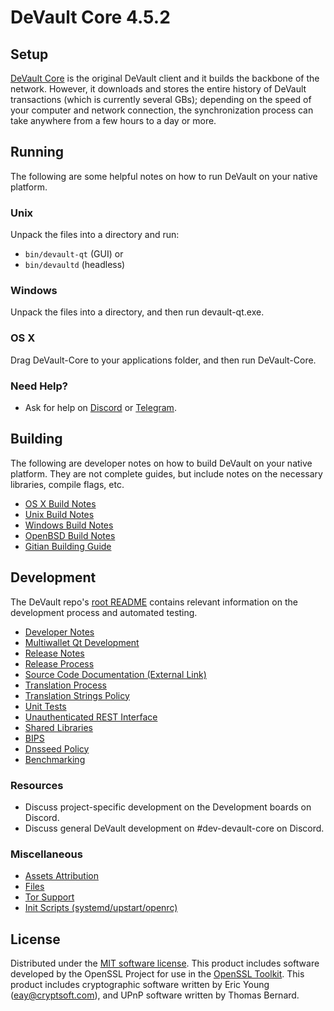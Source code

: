 DeVault Core 4.5.2
=====================

Setup
---------------------
[DeVault Core](http://devault.org/en/download) is the original DeVault client and it builds the backbone of the network. However, it downloads and stores the entire history of DeVault transactions (which is currently several GBs); depending on the speed of your computer and network connection, the synchronization process can take anywhere from a few hours to a day or more.

Running
---------------------
The following are some helpful notes on how to run DeVault on your native platform.

### Unix

Unpack the files into a directory and run:

- `bin/devault-qt` (GUI) or
- `bin/devaultd` (headless)

### Windows

Unpack the files into a directory, and then run devault-qt.exe.

### OS X

Drag DeVault-Core to your applications folder, and then run DeVault-Core.

### Need Help?

* Ask for help on [Discord](https://discord.gg/y4Vu9jw) or [Telegram](https://t.me/devault).

Building
---------------------
The following are developer notes on how to build DeVault on your native platform. They are not complete guides, but include notes on the necessary libraries, compile flags, etc.

- [OS X Build Notes](build-osx.md)
- [Unix Build Notes](build-unix.md)
- [Windows Build Notes](build-windows.md)
- [OpenBSD Build Notes](build-openbsd.md)
- [Gitian Building Guide](gitian-building.md)

Development
---------------------
The DeVault repo's [root README](/README.md) contains relevant information on the development process and automated testing.

- [Developer Notes](developer-notes.md)
- [Multiwallet Qt Development](multiwallet-qt.md)
- [Release Notes](release-notes.md)
- [Release Process](release-process.md)
- [Source Code Documentation (External Link)](https://dev.visucore.com/devault/doxygen/)
- [Translation Process](translation_process.md)
- [Translation Strings Policy](translation_strings_policy.md)
- [Unit Tests](unit-tests.md)
- [Unauthenticated REST Interface](REST-interface.md)
- [Shared Libraries](shared-libraries.md)
- [BIPS](bips.md)
- [Dnsseed Policy](dnsseed-policy.md)
- [Benchmarking](benchmarking.md)

### Resources
* Discuss project-specific development on the Development boards on Discord. 
* Discuss general DeVault development on #dev-devault-core on Discord. 

### Miscellaneous
- [Assets Attribution](assets-attribution.md)
- [Files](files.md)
- [Tor Support](tor.md)
- [Init Scripts (systemd/upstart/openrc)](init.md)

License
---------------------
Distributed under the [MIT software license](http://www.opensource.org/licenses/mit-license.php).
This product includes software developed by the OpenSSL Project for use in the [OpenSSL Toolkit](https://www.openssl.org/). This product includes
cryptographic software written by Eric Young ([eay@cryptsoft.com](mailto:eay@cryptsoft.com)), and UPnP software written by Thomas Bernard.
